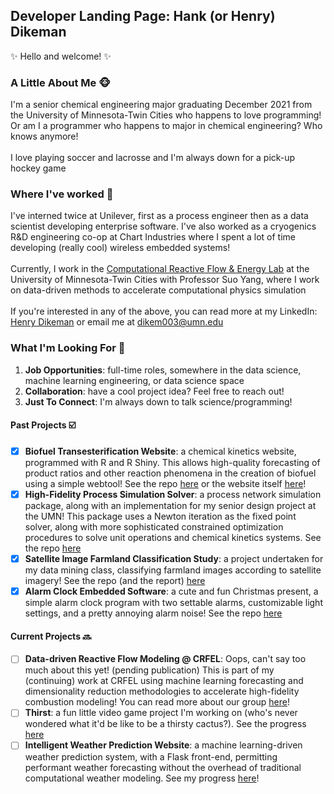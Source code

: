 ## Developer Landing Page: Hank (or Henry) Dikeman

✨ Hello and welcome! ✨

### A Little About Me 🐵
I'm a senior chemical engineering major graduating December 2021 from the University of Minnesota-Twin Cities who happens to love programming! Or am I a programmer who happens to major in chemical engineering? Who knows anymore!<br/><br/>I love playing soccer and lacrosse and I'm always down for a pick-up hockey game

### Where I've worked 💼
I've interned twice at Unilever, first as a process engineer then as a data scientist developing enterprise software. I've also worked as a cryogenics R&D engineering co-op at Chart Industries where I spent a lot of time developing (really cool) wireless embedded systems!<br/><br/>Currently, I work in the [Computational Reactive Flow & Energy Lab](https://crfel.umn.edu) at the University of Minnesota-Twin Cities with Professor Suo Yang, where I work on data-driven methods to accelerate computational physics simulation<br/><br/>If you're interested in any of the above, you can read more at my LinkedIn: [Henry Dikeman](https://www.linkedin.com/in/henrydikeman/) or email me at dikem003@umn.edu

### What I'm Looking For 🔭
1. **Job Opportunities**: full-time roles, somewhere in the data science, machine learning engineering, or data science space
2. **Collaboration**: have a cool project idea? Feel free to reach out!
3. **Just To Connect**: I'm always down to talk science/programming!

#### Past Projects ☑️
- [x] **Biofuel Transesterification Website**: a chemical kinetics website, programmed with R and R Shiny. This allows high-quality forecasting of product ratios and other reaction phenomena in the creation of biofuel using a simple webtool! See the repo [here](https://github.com/hankdikeman/TESummerProj2020) or the website itself [here](https://ie-biofuels.shinyapps.io/teapp/)!
- [x] **High-Fidelity Process Simulation Solver**: a process network simulation package, along with an implementation for my senior design project at the UMN! This package uses a Newton iteration as the fixed point solver, along with more sophisticated constrained optimization procedures to solve unit operations and chemical kinetics systems. See the repo [here](https://github.com/hankdikeman/Design4501Project2)
- [x] **Satellite Image Farmland Classification Study**: a project undertaken for my data mining class, classifying farmland images according to satellite imagery! See the repo (and the report) [here](https://github.com/hankdikeman/DataMining5523)
- [x] **Alarm Clock Embedded Software**: a cute and fun Christmas present, a simple alarm clock program with two settable alarms, customizable light settings, and a pretty annoying alarm noise! See the repo [here](https://github.com/hankdikeman/AlarmClock)

#### Current Projects 🔜
- [ ] **Data-driven Reactive Flow Modeling @ CRFEL**: Oops, can't say too much about this yet! (pending publication) This is part of my (continuing) work at CRFEL using machine learning forecasting and dimensionality reduction methodologies to accelerate high-fidelity combustion modeling! You can read more about our group [here](https://crfel.umn.edu)!
- [ ] **Thirst**: a fun little video game project I'm working on (who's never wondered what it'd be like to be a thirsty cactus?). See the progress [here](https://github.com/hankdikeman/ThirstV1)
- [ ] **Intelligent Weather Prediction Website**: a machine learning-driven weather prediction system, with a Flask front-end, permitting performant weather forecasting without the overhead of traditional computational weather modeling. See my progress [here](https://github.com/hankdikeman/WeatherPred)!
<!--
**hankdikeman/hankdikeman** is a ✨ _special_ ✨ repository because its `README.md` (this file) appears on your GitHub profile.

Here are some ideas to get you started:

- 🔭 I’m currently working on ...
- 🌱 I’m currently learning ...
- 👯 I’m looking to collaborate on ...
- 🤔 I’m looking for help with ...
- 💬 Ask me about ...
- 📫 How to reach me: ...
- 😄 Pronouns: ...
- ⚡ Fun fact: ...
-->
